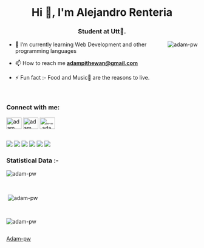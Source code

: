 <h1 align="center">Hi 👋, I'm Alejandro Renteria</h1>
<h3 align="center">Student at Utt🌟.</h3>


<p><img align="right" src="https://github.com/Adam-pw/Adam-pw/blob/main/animation_500_kxa883sd.gif" alt="adam-pw" /></p>


- 🌱 I’m currently learning Web Development and other programming languages

- 📫 How to reach me **adampithewan@gmail.com**

- ⚡ Fun fact :- Food and Music🎵 are the reasons to live.

<br>

<h3 align="left">Connect with me:</h3>
<p align="left">
  <a href="https://www.linkedin.com/in/adam-pithewan/" target="blank"><img align="center"
      src="https://raw.githubusercontent.com/rahuldkjain/github-profile-readme-generator/master/src/images/icons/Social/linked-in-alt.svg"
      alt="adam pithewan" height="30" width="40" /></a>
  <a href="https://www.facebook.com/jorgealejandro.renteriareyes/" target="blank"><img align="center"
      src="https://raw.githubusercontent.com/rahuldkjain/github-profile-readme-generator/master/src/images/icons/Social/facebook.svg"
      alt="adam pithen wala" height="30" width="40" /></a>
  <a href="https://instagram.com/_._.adam._" target="blank"><img align="center"
      src="https://raw.githubusercontent.com/rahuldkjain/github-profile-readme-generator/master/src/images/icons/Social/instagram.svg"
      alt="_._.adam._" height="30" width="40" /></a>
</p>

<br>
<span>
  <Img src="https://img.shields.io/badge/tailwindcss-%2338B2AC.svg?style=for-the-badge&logo=tailwind-css&logoColor=white">
  <Img src="https://img.shields.io/badge/mysql-4479A1.svg?style=for-the-badge&logo=mysql&logoColor=white">   
  <Img src="https://img.shields.io/badge/MongoDB-%234ea94b.svg?style=for-the-badge&logo=mongodb&logoColor=white">   
  <Img src="https://img.shields.io/badge/laravel-%23FF2D20.svg?style=for-the-badge&logo=laravel&logoColor=white">   
  <Img src="https://img.shields.io/badge/react-%2320232a.svg?style=for-the-badge&logo=react&logoColor=%2361DAFB">   
  <Img src="https://img.shields.io/badge/python-3670A0?style=for-the-badge&logo=python&logoColor=ffdd54">
</span>

<br>

<h3>Statistical Data :-</h3>
<p><img align="center"
    src="https://github-readme-stats.vercel.app/api/top-langs?username=adam-pw&show_icons=true&locale=en&bg_color=0d1117&text_color=ffffff&layout=compact"
    alt="adam-pw" 
    bg_color=#808080/></p>

<br>

<p>&nbsp;<img align="center" src="https://github-readme-stats.vercel.app/api?username=adam-pw&show_icons=true&locale=en&bg_color=0d1117&text_color=ffffff&repo=convoychat"
    alt="adam-pw" /></p>

<br>

<p><img align="center" src="https://github-readme-streak-stats.herokuapp.com/?user=Adam-pw&theme=dark&background=0d1117&date_format=M%20j%5B%2C%20Y%5D" alt="adam-pw" /></p>
      
<p align="left"> <a href="https://twitter.com/" target="blank"><img
      src="https://img.shields.io/twitter/follow/?logo=twitter&style=for-the-badge" alt="" /></a> </p>

[Adam-pw](https://github.com/Adam-pw)
